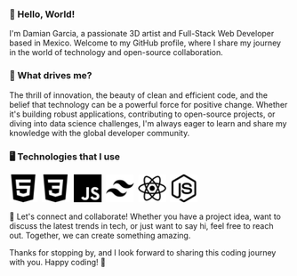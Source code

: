 ### 👋 Hello, World!

I'm Damian Garcia, a passionate 3D artist and Full-Stack Web Developer based in Mexico. Welcome to my GitHub profile, where I share my journey in the world of technology and open-source collaboration.

### 🚀 What drives me?

The thrill of innovation, the beauty of clean and efficient code, and the belief that technology can be a powerful force for positive change. Whether it's building robust applications, contributing to open-source projects, or diving into data science challenges, I'm always eager to learn and share my knowledge with the global developer community.

### 🖥️ Technologies that I use

<img src="assets/html.svg" width="50">&nbsp;&nbsp;<img src="assets/css.svg" width="50">&nbsp;&nbsp;<img src="assets/javascript.svg" width="50">&nbsp;&nbsp;<img src="assets/tailwind.svg" width="50">&nbsp;&nbsp;<img src="assets/react.svg" width="50">&nbsp;&nbsp;<img src="assets/nodejs.svg" width="50">

🤝 Let's connect and collaborate! Whether you have a project idea, want to discuss the latest trends in tech, or just want to say hi, feel free to reach out. Together, we can create something amazing.

Thanks for stopping by, and I look forward to sharing this coding journey with you. Happy coding! 🚀

<!--
**damiangs/damiangs** is a ✨ _special_ ✨ repository because its `README.md` (this file) appears on your GitHub profile.

Here are some ideas to get you started:

- 🔭 I’m currently working on ...
- 🌱 I’m currently learning ...
- 👯 I’m looking to collaborate on ...
- 🤔 I’m looking for help with ...
- 💬 Ask me about ...
- 📫 How to reach me: ...
- 😄 Pronouns: ...
- ⚡ Fun fact: ...
-->
